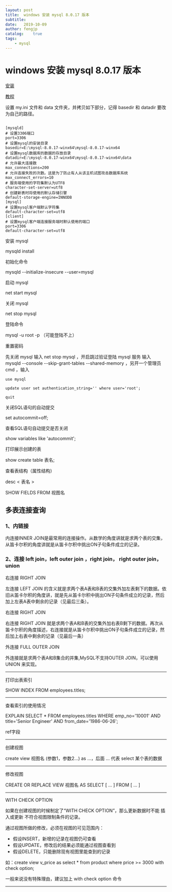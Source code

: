 ```yaml
---
layout: post
title:  windows 安装 mysql 8.0.17 版本
subtitle:   
date:   2019-10-09
author: fengjp
catalog:    true
tags:
    - mysql
---
```


#   windows 安装 mysql 8.0.17 版本

[安装](https://dev.mysql.com/downloads/mysql/)

[教程](https://www.cnblogs.com/yfb918/p/11578156.html)

设置 my.ini 文件和 data 文件夹，并拷贝如下部分，记得 basedir 和 datadir 要改为自己的路径。

```

[mysqld]
# 设置3306端口
port=3306
# 设置mysql的安装目录
basedir=E:\mysql-8.0.17-winx64\mysql-8.0.17-winx64
# 设置mysql数据库的数据的存放目录
datadir=E:\mysql-8.0.17-winx64\mysql-8.0.17-winx64\data
# 允许最大连接数
max_connections=200
# 允许连接失败的次数。这是为了防止有人从该主机试图攻击数据库系统
max_connect_errors=10
# 服务端使用的字符集默认为UTF8
character-set-server=utf8
# 创建新表时将使用的默认存储引擎
default-storage-engine=INNODB
[mysql]
# 设置mysql客户端默认字符集
default-character-set=utf8
[client]
# 设置mysql客户端连接服务端时默认使用的端口
port=3306
default-character-set=utf8

```

安装 mysql

mysqld install

初始化命令

mysqld --initialize-insecure --user=mysql

启动 mysql

net start mysql

关闭 mysql

net stop mysql

登陆命令

mysql -u root -p （可能登陆不上）

重置密码

先关闭 mysql 输入 net stop mysql ，开启跳过验证登陆 mysql 服务 输入 mysqld --console --skip-grant-tables --shared-memory ，另开一个管理员 cmd ，输入 

    use mysql

    update user set authentication_string='' where user='root';
    
    quit

关闭SQL语句的自动提交

set autocommit=off;

查看SQL语句自动提交是否关闭

show variables like 'autocommit';

打印展示创建的表

show create table 表名;

查看表结构（属性结构）

desc < 表名 >

SHOW FIELDS FROM 视图名

##  多表连接查询

### 1、内链接

内连接INNER JOIN是最常用的连接操作。从数学的角度讲就是求两个表的交集，从笛卡尔积的角度讲就是从笛卡尔积中挑出ON子句条件成立的记录。

### 2、连接 left join，left outer join ，right join， right outer join， union

右连接 RIGHT JOIN

左连接 LEFT JOIN 的含义就是求两个表A表和B表的交集外加左表剩下的数据。依旧从笛卡尔积的角度讲，就是先从笛卡尔积中挑出ON子句条件成立的记录，然后加上左表A表中剩余的记录（见最后三条）。

右连接 RIGHT JOIN

右连接 RIGHT JOIN 就是求两个表A和B表的交集外加右表B剩下的数据。再次从笛卡尔积的角度描述，右连接就是从笛卡尔积中挑出ON子句条件成立的记录，然后加上右表中剩余的记录（见最后一条）

外连接 FULL OUTER JOIN

外连接就是求两个表A和B集合的并集,MySQL不支持OUTER JOIN，可以使用 UNION 来实现。

---

打印出表索引

SHOW INDEX FROM employees.titles;

---

查看索引的使用情况

EXPLAIN SELECT * FROM employees.titles WHERE emp_no='10001' AND title='Senior Engineer' AND from_date='1986-06-26';

ref字段

---

创建视图

create view 视图名 (参数1，参数2...) as ...，后面 ... 代表 select 某个表的数据

---

修改视图

CREATE OR REPLACE VIEW 视图名 AS SELECT [ ... ] FROM [ ... ]

---

WITH CHECK OPTION

如果在创建视图的时候制定了“WITH CHECK OPTION”，那么更新数据时不能 插入或更新 不符合视图限制条件的记录。

通过视图所做的修改，必须在视图的可见范围内：  
- 假设INSERT，新增的记录在视图仍可查看  
- 假设UPDATE，修改后的结果必须能通过视图查看到  
- 假设DELETE，只能删除现有视图里能查到的记录  

如：create view v_price as select * from product where price >= 3000 with check option;

一般来说没有特殊理由，建议加上 with check option 命令

---


